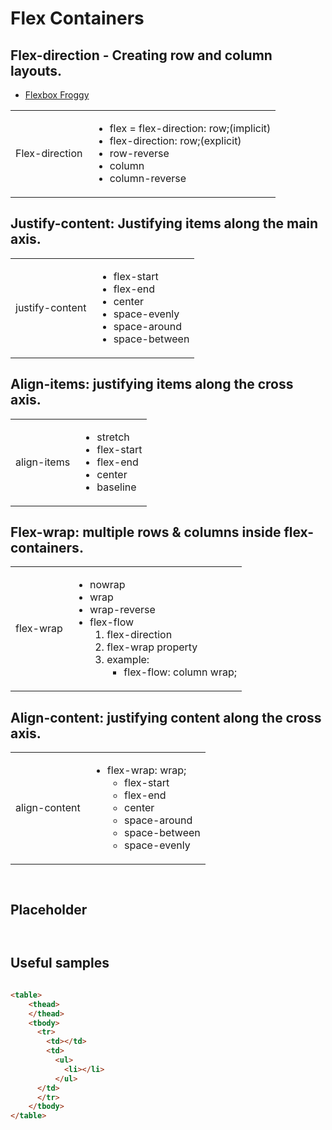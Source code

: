 # Flex Containers

## Flex-direction - Creating row and column layouts.
+  [Flexbox Froggy](https://appbrewery.github.io/flexboxfroggy/)

<table>
    <thead>
    </thead>
    <tbody>
      <tr>
        <td>Flex-direction</td>
        <td>
          <ul>
            <li>flex = flex-direction: row;(implicit)</li>
            <li>flex-direction: row;(explicit)</li>
            <li>row-reverse</li>
            <li>column</li>
            <li>column-reverse</li>
          </ul>
      </td>
      </tr>
    </tbody>
</table> 

## Justify-content: Justifying items along the main axis.

<table>
    <thead>
    </thead>
    <tbody>
      <tr>
        <td>justify-content</td>
        <td>
          <ul>
            <li>flex-start</li>
            <li>flex-end</li>
            <li>center</li>
            <li>space-evenly</li>
            <li>space-around</li>
            <li>space-between</li>
          </ul>
      </td>
      </tr>
    </tbody>
</table> 

## Align-items: justifying items along the cross axis.

<table>
    <thead>
    </thead>
    <tbody>
      <tr>
        <td>align-items</td>
        <td>
          <ul>
            <li>stretch</li>
            <li>flex-start</li>
            <li>flex-end</li>
            <li>center</li>
            <li>baseline</li>
          </ul>
      </td>
      </tr>
    </tbody>
</table> 

## Flex-wrap: multiple rows & columns inside flex-containers.

<table>
    <thead>
    </thead>
    <tbody>
      <tr>
        <td>flex-wrap</td>
        <td>
          <ul>
            <li>nowrap</li>
            <li>wrap</li>
            <li>wrap-reverse</li>
            <li>flex-flow
              <ol>
                <li>flex-direction</li>
                <li>flex-wrap property </li>
                <li>example:
                  <ul>
                    <li>flex-flow: column wrap;</li>
                  </ul>
                </li>
              </ol>
            </li>
          </ul>
      </td>
      </tr>
    </tbody>
</table> 

## Align-content: justifying content along the cross axis.

<table>
    <thead>
    </thead>
    <tbody>
      <tr>
        <td>align-content</td>
        <td>
          <ul>
            <li>flex-wrap: wrap;
              <ul>
                <li>flex-start</li>
                <li>flex-end</li>
                <li>center</li>
                <li>space-around</li>
                <li>space-between</li>
                <li>space-evenly</li>
              </ul>
            </li>
          </ul>
      </td>
      </tr>
    </tbody>
</table> 


```CSS

```
```HTML
```

## Placeholder

```CSS

```
```HTML
```
 
## Useful samples

```CSS

```
```HTML
<table>
    <thead>
    </thead>
    <tbody>
      <tr>
        <td></td>
        <td>
          <ul>
            <li></li>
          </ul>
      </td>
      </tr>
    </tbody>
</table> 
```